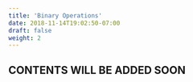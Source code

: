 ```yaml
---
title: 'Binary Operations'
date: 2018-11-14T19:02:50-07:00
draft: false
weight: 2
---
```

## CONTENTS WILL BE ADDED SOON

